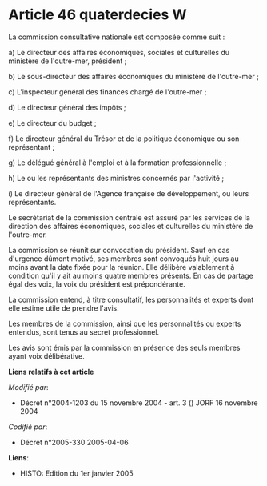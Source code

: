 # Article 46 quaterdecies W

La commission consultative nationale est composée comme suit :

a) Le directeur des affaires économiques, sociales et culturelles du ministère de l'outre-mer, président ;

b) Le sous-directeur des affaires économiques du ministère de l'outre-mer ;

c) L'inspecteur général des finances chargé de l'outre-mer ;

d) Le directeur général des impôts ;

e) Le directeur du budget ;

f) Le directeur général du Trésor et de la politique économique ou son représentant ;

g) Le délégué général à l'emploi et à la formation professionnelle ;

h) Le ou les représentants des ministres concernés par l'activité ;

i) Le directeur général de l'Agence française de développement,<r l=""> ou leurs représentants.

Le secrétariat de la commission centrale est assuré par les services de la direction des affaires économiques, sociales et
culturelles du ministère de l'outre-mer.

La commission se réunit sur convocation du président. Sauf en cas d'urgence dûment motivé, ses membres sont convoqués huit
jours au moins avant la date fixée pour la réunion. Elle délibère valablement à condition qu'il y ait au moins quatre membres
présents. En cas de partage égal des voix, la voix du président est prépondérante.

La commission entend, à titre consultatif, les personnalités et experts dont elle estime utile de prendre l'avis.

Les membres de la commission, ainsi que les personnalités ou experts entendus, sont tenus au secret professionnel.

Les avis sont émis par la commission en présence des seuls membres ayant voix délibérative.

</r>

**Liens relatifs à cet article**

_Modifié par_:

  - Décret n°2004-1203 du 15 novembre 2004 - art. 3 () JORF 16 novembre 2004

_Codifié par_:

  - Décret n°2005-330 2005-04-06

**Liens**:

  - HISTO: Edition du 1er janvier 2005
